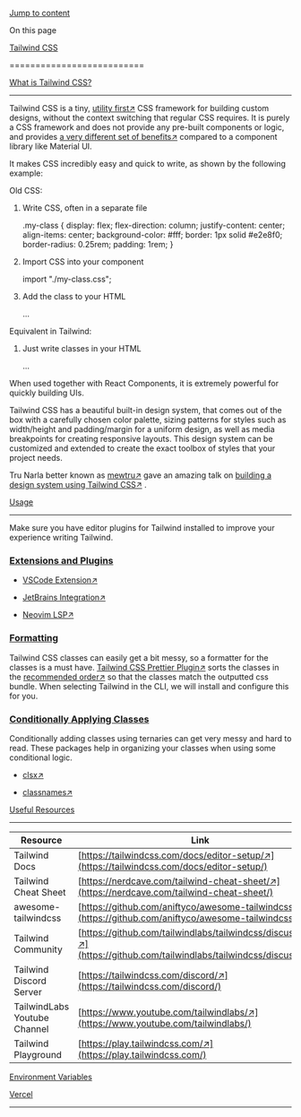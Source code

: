[Jump to content](#content)

On this page

[Tailwind CSS](#overview)

==========================

[What is Tailwind CSS?](#what-is-tailwind-css)

-----------------------------------------------

Tailwind CSS is a tiny, [utility first↗](https://tailwindcss.com/docs/utility-first)
 CSS framework for building custom designs, without the context switching that regular CSS requires. It is purely a CSS framework and does not provide any pre-built components or logic, and provides [a very different set of benefits↗](https://www.youtube.com/watch?v=CQuTF-bkOgc)
 compared to a component library like Material UI.

It makes CSS incredibly easy and quick to write, as shown by the following example:

Old CSS:

1.  Write CSS, often in a separate file

    .my-class {
      display: flex;
      flex-direction: column;
      justify-content: center;
      align-items: center;
      background-color: #fff;
      border: 1px solid #e2e8f0;
      border-radius: 0.25rem;
      padding: 1rem;
    }
    

2.  Import CSS into your component

    import "./my-class.css";
    

3.  Add the class to your HTML

    <div class="my-class">...</div>
    

Equivalent in Tailwind:

1.  Just write classes in your HTML

    <div
      class="flex flex-col items-center justify-center rounded border border-gray-200 bg-white p-4"
    >
      ...
    </div>
    

When used together with React Components, it is extremely powerful for quickly building UIs.

Tailwind CSS has a beautiful built-in design system, that comes out of the box with a carefully chosen color palette, sizing patterns for styles such as width/height and padding/margin for a uniform design, as well as media breakpoints for creating responsive layouts. This design system can be customized and extended to create the exact toolbox of styles that your project needs.

Tru Narla better known as [mewtru↗](https://twitter.com/trunarla)
 gave an amazing talk on [building a design system using Tailwind CSS↗](https://www.youtube.com/watch?v=T-Zv73yZ_QI)
.

[Usage](#usage)

----------------

Make sure you have editor plugins for Tailwind installed to improve your experience writing Tailwind.

### [Extensions and Plugins](#extensions-and-plugins)

*   [VSCode Extension↗](https://marketplace.visualstudio.com/items?itemName=bradlc.vscode-tailwindcss)
    
*   [JetBrains Integration↗](https://www.jetbrains.com/help/webstorm/tailwind-css.html#ws_css_tailwind_install)
    
*   [Neovim LSP↗](https://github.com/neovim/nvim-lspconfig/blob/master/doc/server_configurations.md#tailwindcss)
    

### [Formatting](#formatting)

Tailwind CSS classes can easily get a bit messy, so a formatter for the classes is a must have. [Tailwind CSS Prettier Plugin↗](https://github.com/tailwindlabs/prettier-plugin-tailwindcss)
 sorts the classes in the [recommended order↗](https://tailwindcss.com/blog/automatic-class-sorting-with-prettier#how-classes-are-sorted)
 so that the classes match the outputted css bundle. When selecting Tailwind in the CLI, we will install and configure this for you.

### [Conditionally Applying Classes](#conditionally-applying-classes)

Conditionally adding classes using ternaries can get very messy and hard to read. These packages help in organizing your classes when using some conditional logic.

*   [clsx↗](https://github.com/lukeed/clsx)
    
*   [classnames↗](https://github.com/JedWatson/classnames)
    

[Useful Resources](#useful-resources)

--------------------------------------

| Resource | Link |
| --- | --- |
| Tailwind Docs | [https://tailwindcss.com/docs/editor-setup/↗](https://tailwindcss.com/docs/editor-setup/) |
| Tailwind Cheat Sheet | [https://nerdcave.com/tailwind-cheat-sheet/↗](https://nerdcave.com/tailwind-cheat-sheet/) |
| awesome-tailwindcss | [https://github.com/aniftyco/awesome-tailwindcss/↗](https://github.com/aniftyco/awesome-tailwindcss/) |
| Tailwind Community | [https://github.com/tailwindlabs/tailwindcss/discussions/↗](https://github.com/tailwindlabs/tailwindcss/discussions/) |
| Tailwind Discord Server | [https://tailwindcss.com/discord/↗](https://tailwindcss.com/discord/) |
| TailwindLabs Youtube Channel | [https://www.youtube.com/tailwindlabs/↗](https://www.youtube.com/tailwindlabs/) |
| Tailwind Playground | [https://play.tailwindcss.com/↗](https://play.tailwindcss.com/) |

[Environment Variables](/en/usage/env-variables)

[Vercel](/en/deployment/vercel)

* * *